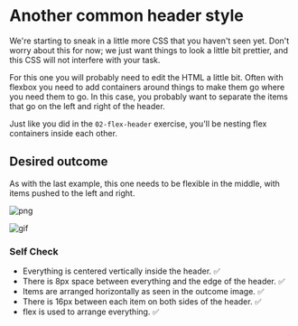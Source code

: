 # Another common header style

We're starting to sneak in a little more CSS that you haven't seen yet. Don't worry about this for now; we just want things to look a little bit prettier, and this CSS will not interfere with your task.

For this one you will probably need to edit the HTML a little bit. Often with flexbox you need to add containers around things to make them go where you need them to go. In this case, you probably want to separate the items that go on the left and right of the header.

Just like you did in the `02-flex-header` exercise, you'll be nesting flex containers inside each other.

## Desired outcome
As with the last example, this one needs to be flexible in the middle, with items pushed to the left and right.

![png](./desired-outcome.png)

![gif](./desired-outcome.gif)

### Self Check
- Everything is centered vertically inside the header. :white_check_mark:
- There is 8px space between everything and the edge of the header. :white_check_mark:
- Items are arranged horizontally as seen in the outcome image. :white_check_mark:
- There is 16px between each item on both sides of the header. :white_check_mark:
- flex is used to arrange everything. :white_check_mark:

